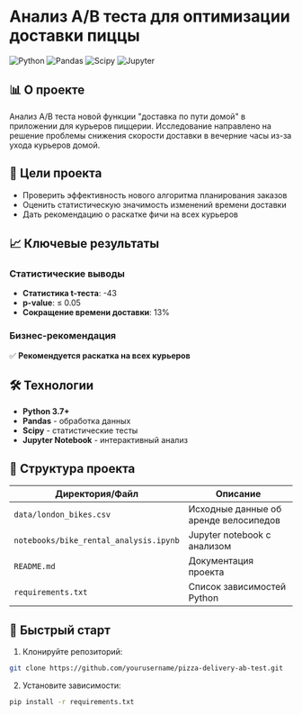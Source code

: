 # Анализ A/B теста для оптимизации доставки пиццы

![Python](https://img.shields.io/badge/Python-3.7%2B-blue)
![Pandas](https://img.shields.io/badge/Pandas-1.3%2B-orange)
![Scipy](https://img.shields.io/badge/Scipy-1.7%2B-green)
![Jupyter](https://img.shields.io/badge/Jupyter-Notebook-orange)

## 📊 О проекте

Анализ A/B теста новой функции "доставка по пути домой" в приложении для курьеров пиццерии. Исследование направлено на решение проблемы снижения скорости доставки в вечерние часы из-за ухода курьеров домой.

## 🎯 Цели проекта

- Проверить эффективность нового алгоритма планирования заказов
- Оценить статистическую значимость изменений времени доставки
- Дать рекомендацию о раскатке фичи на всех курьеров

## 📈 Ключевые результаты

### Статистические выводы
- **Статистика t-теста**: -43
- **p-value**: ≤ 0.05
- **Сокращение времени доставки**: 13%

### Бизнес-рекомендация
✅ **Рекомендуется раскатка на всех курьеров**

## 🛠 Технологии

- **Python 3.7+**
- **Pandas** - обработка данных
- **Scipy** - статистические тесты
- **Jupyter Notebook** - интерактивный анализ

## 📁 Структура проекта
| Директория/Файл | Описание |
|----------------|----------|
| `data/london_bikes.csv` | Исходные данные об аренде велосипедов |
| `notebooks/bike_rental_analysis.ipynb` | Jupyter notebook с анализом |
| `README.md` | Документация проекта |
| `requirements.txt` | Список зависимостей Python |





## 🚀 Быстрый старт

1. Клонируйте репозиторий:
```bash
git clone https://github.com/yourusername/pizza-delivery-ab-test.git
```

2. Установите зависимости:
```bash
pip install -r requirements.txt
```
